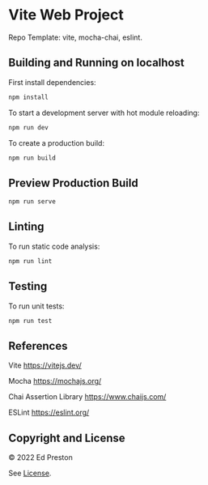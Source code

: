 # Vite Web Project

Repo Template: vite, mocha-chai, eslint.

## Building and Running on localhost

First install dependencies:

```sh
npm install
```

To start a development server with hot module reloading:

```sh
npm run dev
```

To create a production build:

```sh
npm run build
```

## Preview Production Build

```sh
npm run serve
```

## Linting

To run static code analysis:

```sh
npm run lint
```

## Testing

To run unit tests:

```sh
npm run test
```

## References

Vite
https://vitejs.dev/

Mocha
https://mochajs.org/

Chai Assertion Library
https://www.chaijs.com/

ESLint
https://eslint.org/


## Copyright and License

© 2022 Ed Preston

See [License](LICENSE).
